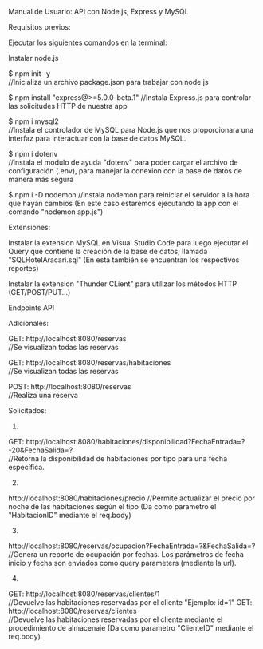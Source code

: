 Manual de Usuario: API con Node.js, Express y MySQL

Requisitos previos:

Ejecutar los siguientes comandos en la terminal:

Instalar node.js

$ npm init -y                          
//Inicializa un archivo package.json para trabajar con node.js

$ npm install "express@>=5.0.0-beta.1" 
//Instala Express.js para controlar las solicitudes HTTP de nuestra app

$ npm i mysql2                         
//Instala el controlador de MySQL para Node.js que nos proporcionara una interfaz para interactuar con la base de datos MySQL.

$ npm i dotenv                        
 //instala el modulo de ayuda "dotenv" para poder cargar el archivo de configuración (.env), para manejar la conexion con la base de datos de manera más segura

$ npm i -D nodemon //instala nodemon para reiniciar el servidor a la hora que hayan cambios (En este caso estaremos ejecutando la app con el comando "nodemon app.js")


Extensiones:

Instalar la extension MySQL en Visual Studio Code para luego ejecutar el Query que contiene la creación de la base de datos; llamada "SQLHotelAracari.sql" (En esta también se encuentran los respectivos reportes)

Instalar la extension "Thunder CLient" para utilizar los métodos HTTP (GET/POST/PUT...)

Endpoints API

Adicionales:

GET:  http://localhost:8080/reservas                 
//Se visualizan todas las reservas

GET: http://localhost:8080/reservas/habitaciones   
//Se visualizan todas las reservas

POST: http://localhost:8080/reservas                 
//Realiza una reserva

Solicitados:


1.
GET: http://localhost:8080/habitaciones/disponibilidad?FechaEntrada=?-20&FechaSalida=?  
//Retorna la disponibilidad de habitaciones por tipo para una fecha específica.

2.
http://localhost:8080/habitaciones/precio 
//Permite actualizar el precio por noche de las habitaciones según el tipo (Da como parametro el "HabitacionID" mediante el req.body)

3.
http://localhost:8080/reservas/ocupacion?FechaEntrada=?&FechaSalida=?
//Genera un reporte de ocupación por fechas. Los parámetros de fecha inicio y fecha son enviados como query parameters (mediante la url).

4.
GET: http://localhost:8080/reservas/clientes/1      
//Devuelve las habitaciones reservadas por el cliente "Ejemplo: id=1"
GET: http://localhost:8080/reservas/clientes     
//Devuelve las habitaciones reservadas por el cliente mediante el procedimiento de almacenaje (Da como parametro "ClienteID" mediante el req.body)
